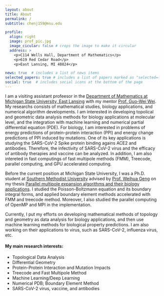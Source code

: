 ```yaml
---
layout: about
title: About
permalink: /
subtitle: chenj159@msu.edu

profile:
  align: right
  image: prof_pic.jpg
  image_cicular: false # crops the image to make it circular
  address: >
    <p>C114 Wells Hall, Department of Mathematics</p>
    <p>619 Red Cedar Road</p>
    <p>East Lansing, MI 48824</p>

news: true  # includes a list of news items
selected_papers: true # includes a list of papers marked as "selected={true}"
social: true  # includes social icons at the bottom of the page
---
```


I am a visiting assistant profeesor in the 
<a href="https://math.msu.edu/">Department of Mathematics at Michigan State University, East Lansing</a> 
with my mentor <a href="https://users.math.msu.edu/users/weig/">Prof. Guo-Wei Wei</a>. 
My researchs consists of mathematical studies, biology applications, 
and numerical algorithm developments. 
I am interested in developing topolical and geometric data analysis methods 
for biology applications at molecular level, 
and the integration with machine learning and numerical partial differential equation (PDE). 
For biology, I am interested in problems of energy predictions of 
protein-protein interaction (PPI) and energy change predictions of PPI induced by mutations.
One of its key applications is 
studying the SARS-CoV-2 Spike protein binding agains ACE2 and antibodies.
Therefore, 
the infectivity of SARS-CoV-2 virus and 
the efficacy of antibody therapies and vaccine can be analyzed.
In addition, I am also intereted in 
fast computings of fast multipole methods (FMM), Treecode, parallel computing, 
and GPU accelerated computing. 

Before the current position at Michigan State University, 
I was a Ph.D. student at 
<a href="https://www.smu.edu/Dedman/Academics/Departments/Math/Graduate/Dissertations-New">Southern Methodist University</a>
advised by <a href="https://www.smu.edu/Dedman/Academics/Departments/Math/People/Faculty/WeihuaGeng">Prof. Weihua Geng</a> on my thesis
<a href="https://scholar.smu.edu/hum_sci_mathematics_etds/3/">Parallel multipole expansion algorithms and their biology applications</a>.
I studied the Poisson-Boltzmann equation and its boundary integral forms,
and applied boundary element methods accelerated with FMM and treecode method.
Moreover, I also studied the parallel computing of OpenMP and MPI in the implementation.

Currently, I put my efforts on developing mathematical methods of 
topology and geometry as data analysis for biology applications, 
and then use machine learning methods for biological property predictions.
I am also working on their applications to virus, such as SARS-CoV-2, influenza virus, etc.

#### My main research interests:

* Topological Data Analysis
* Differential Geometry
* Protein-Protein Interaction and Mutation Impacts
* Treecode and Fast Multipole Method
* Machine Learning/Deep Learning
* Numerical PDB; Boundary Element Method
* SARS-CoV-2 virus, vaccine, and antibodies
